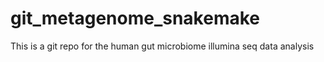 # git_metagenome_snakemake
This is a git repo for the human gut microbiome illumina seq data analysis
